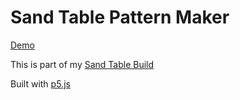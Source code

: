 # Sand Table Pattern Maker

[Demo](https://markroland.github.io/sand-table-pattern-maker/)

This is part of my [Sand Table Build](https://markroland.github.io/sand-table-build/)

Built with [p5.js](https://p5js.org)

